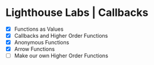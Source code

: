 # Lighthouse Labs | Callbacks

* [X] Functions as Values
* [X] Callbacks and Higher Order Functions
* [X] Anonymous Functions
* [X] Arrow Functions
* [ ] Make our own Higher Order Functions
